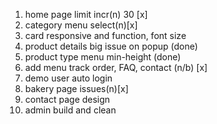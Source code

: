 <!-- 1. Type Menu
2. Search
3. Category Search
4. Add to Cart
5. Sidebar Cart
6. Offers New Design
7. Checkout Page
8. order page
9. Auth Pages
10. order details
11. Profile Page
12. Single Page
13. Single Page Modal.

=========Overall Responsive Design===========
should avoid multiple default selection at address
what about orderstatuses paginator

# Customer Profile

1. ID [non-editable]
1. avatar
1. name
1. email [non-editable]
1. contact
1. address
1. bio
1. social[type, link]
1. status [is_active]
1. total order[may or mayn't be added]

To Do

1. [type].tsx page [n]
2. check search and category(category may need some work) [n]
3. authentications[basher vai]
4. add to cart issues [merin vai]
5. single page related product [need discuss][n]
6. profile page design[anik vai]
7. no data on your orders[anik vai]
8. where to put privacy and terms pages[need discussion]
9. checkout flow finish [all]
10. apply coupon component -->

1. home page limit incr(n) 30 [x]
2. category menu select(n)[x]
3. card responsive and function, font size
4. product details big issue on popup (done)
5. product type menu min-height (done)
6. add menu track order, FAQ, contact (n/b) [x]
7. demo user auto login
8. bakery page issues(n)[x]
9. contact page design
10. admin build and clean
